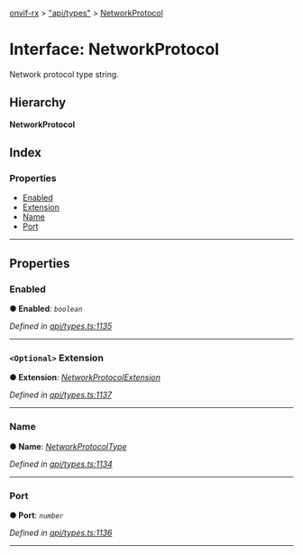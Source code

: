 [onvif-rx](../README.md) > ["api/types"](../modules/_api_types_.md) > [NetworkProtocol](../interfaces/_api_types_.networkprotocol.md)

# Interface: NetworkProtocol

Network protocol type string.

## Hierarchy

**NetworkProtocol**

## Index

### Properties

* [Enabled](_api_types_.networkprotocol.md#enabled)
* [Extension](_api_types_.networkprotocol.md#extension)
* [Name](_api_types_.networkprotocol.md#name)
* [Port](_api_types_.networkprotocol.md#port)

---

## Properties

<a id="enabled"></a>

###  Enabled

**● Enabled**: *`boolean`*

*Defined in [api/types.ts:1135](https://github.com/patrickmichalina/onvif-rx/blob/034e4d6/src/api/types.ts#L1135)*

___
<a id="extension"></a>

### `<Optional>` Extension

**● Extension**: *[NetworkProtocolExtension](_api_types_.networkprotocolextension.md)*

*Defined in [api/types.ts:1137](https://github.com/patrickmichalina/onvif-rx/blob/034e4d6/src/api/types.ts#L1137)*

___
<a id="name"></a>

###  Name

**● Name**: *[NetworkProtocolType](../enums/_api_types_.networkprotocoltype.md)*

*Defined in [api/types.ts:1134](https://github.com/patrickmichalina/onvif-rx/blob/034e4d6/src/api/types.ts#L1134)*

___
<a id="port"></a>

###  Port

**● Port**: *`number`*

*Defined in [api/types.ts:1136](https://github.com/patrickmichalina/onvif-rx/blob/034e4d6/src/api/types.ts#L1136)*

___

